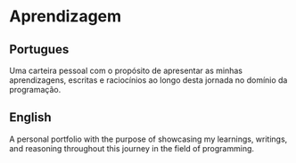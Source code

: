 # Aprendizagem

## Portugues
Uma carteira pessoal com o propósito de apresentar as minhas aprendizagens, escritas e raciocínios ao longo desta jornada no domínio da programação.

## English
A personal portfolio with the purpose of showcasing my learnings, writings, and reasoning throughout this journey in the field of programming.
